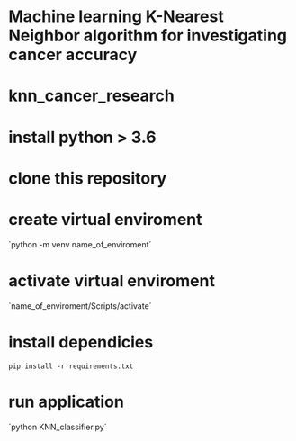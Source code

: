 # Machine learning K-Nearest Neighbor algorithm for investigating cancer accuracy

# knn_cancer_research

# install python > 3.6

# clone this repository

# create virtual enviroment 
`python -m venv name_of_enviroment´

# activate virtual enviroment 
`name_of_enviroment/Scripts/activate´

# install dependicies
`pip install -r requirements.txt`

# run application
´python KNN_classifier.py´
